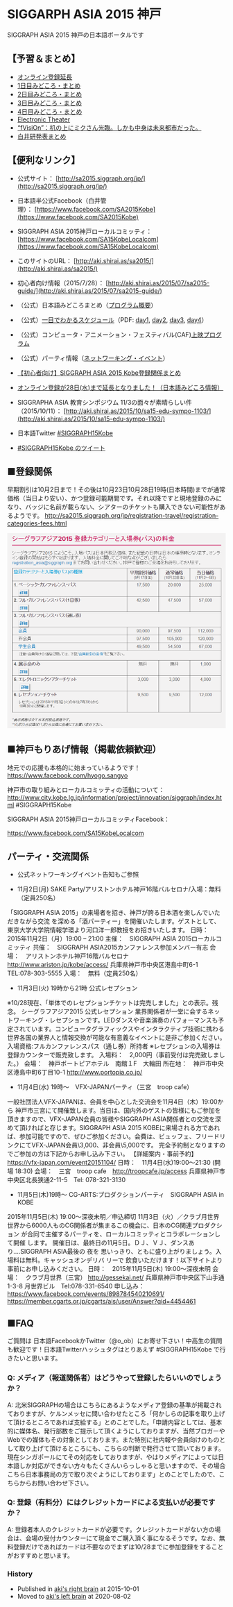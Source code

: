 # SIGGARPH ASIA 2015 神戸

SIGGRAPH ASIA 2015 神戸の日本語ポータルです

## 【予習＆まとめ】

- [オンライン登録延長](2015-10-25-siggraph-asia-2015-extend.md)
- [1日目みどころ・まとめ](2015-11-02-siggraph-asia-2015-day1.md)
- [2日目みどころ・まとめ](2015-11-02-siggraph-asia-2015-kobe-day2.md)
- [3日目みどころ・まとめ](2015-11-03-siggraph-asia-2015-kobe-day3.md)
- [4日目みどころ・まとめ](2015-11-05-siggraph-asia-2015-kobe-day4.md)
- [Electronic Theater](2015-11-04-siggraph-asia-2015-kobe-electronic-theater.md)
- [“fVisiOn”：机の上にミクさん光臨。しかも中身は未来都市だった。](2015-11-08-siggraph-asia-2015-kobe-fvision.md)
- [白井研発表まとめ](2015-11-02-siggraph-asia-2015-kobe.md)


## 【便利なリンク】
*   公式サイト： [http://sa2015.siggraph.org/jp/](http://sa2015.siggraph.org/jp/)
*   日本語半公式Facebook（白井管理）： [https://www.facebook.com/SA2015Kobe](https://www.facebook.com/SA2015Kobe)
*   SIGGRAPH ASIA 2015神戸ローカルコミッティ： [https://www.facebook.com/SA15KobeLocalcom](https://www.facebook.com/SA15KobeLocalcom)
*   このサイトのURL： [http://aki.shirai.as/sa2015/](http://aki.shirai.as/sa2015/)
*   初心者向け情報（2015/7/28）： [http://aki.shirai.as/2015/07/sa2015-guide/](http://aki.shirai.as/2015/07/sa2015-guide/)
*   （公式）日本語みどころまとめ（[プログラム概要](http://sa2015.siggraph.org/jp/attendees/siggraph-asia-2015-program-overview-japanese.html)）
*   （公式）[一目でわかるスケジュール](http://sa2015.siggraph.org/jp/attendees/schedule-glance.html)（PDF: [day1](http://sa2015.siggraph.org/images/downloads/schedule/Day-1-Monday-02-November-28-10-15.pdf), [day2](http://sa2015.siggraph.org/images/downloads/schedule/Day-2-Tuesday-03-November-28-10-15.pdf), [day3](http://sa2015.siggraph.org/images/downloads/schedule/Day-3-Wednesday-04-November-28-10-15.pdf), [day4](http://sa2015.siggraph.org/images/downloads/schedule/Day-4-Thursday-05-November-15-10-15.pdf)）
*   （公式）コンピュータ・アニメーション・フェスティバル(CAF)[上映プログラム](http://sa2015.siggraph.org/images/downloads/schedule/program/Computer_Animation_Festival.pdf)
*   （公式）パーティ情報（[ネットワーキング・イベント](http://sa2015.siggraph.org/jp/attendees/networking-events.html)）
*   [【初心者向け】SIGGRAPH ASIA 2015 Kobe登録関係まとめ](http://aki.shirai.as/2015/10/lets-register-siggraph-asia-2015-kobe-by-free/)
*   [オンライン登録が28日(水)まで延長となりました！（日本語みどころ情報）](http://aki.shirai.as/2015/10/siggraph-asia-2015-extend/)
*   SIGGRAPHA ASIA 教育シンポジウム 11/3の面々が素晴らしい件（2015/10/11）： [http://aki.shirai.as/2015/10/sa15-edu-sympo-1103/](http://aki.shirai.as/2015/10/sa15-edu-sympo-1103/)

* 日本語Twitter [#SIGGRAPH15Kobe](https://twitter.com/search?f=tweets&q=%23SIGGRAPH15Kobe&src=typd)

* [#SIGGRAPH15Kobe のツイート](https://twitter.com/hashtag/SIGGRAPH15Kobe) 


## ■登録関係

早期割引は10月2日まで！その後は10月23日10月28日19時(日本時間)までが通常価格（当日より安い）、かつ登録可能期間です。それ以降ですと現地登録のみになり、バッジに名前が載らない、シアターのチケットも購入できない可能性があるようです。
http://sa2015.siggraph.org/jp/registration-travel/registration-categories-fees.html

![sa1](./sa1.png)

## ■神戸もりあげ情報（掲載依頼歓迎）

地元での応援も本格的に始まっているようです！
https://www.facebook.com/hyogo.sangyo

神戸市の取り組みとローカルコミッティの活動について：
http://www.city.kobe.lg.jp/information/project/innovation/siggraph/index.html #SIGGRAPH15Kobe

SIGGRAPH ASIA 2015神戸ローカルコミッティFacebook：

https://www.facebook.com/SA15KobeLocalcom



## パーティ・交流関係

- 公式ネットワーキングイベント告知もご参照

- 11月2日(月) SAKE Party/アリストンホテル神戸16階バルセロナ/入場：無料（定員250名）

「SIGGRAPH ASIA 2015」の来場者を招き、神戸が誇る日本酒を楽しんでいただきながら交流 を深める「酒パーティー」を開催いたします。ゲストとして、東京大学大学院情報学環より河口洋一郎教授をお招きいたします。
日時：　2015年11月2日（月）19:00 – 21:00
主催：　SIGGRAPH ASIA 2015ローカルコミッティ
共催：　SIGGRAPH ASIA2015カンファレンス参加メンバー有志
会場：　アリストンホテル神戸16階バルセロナ　http://www.ariston.jp/kobe/access/
兵庫県神戸市中央区港島中町6-1　TEL:078-303-5555
入場：　無料（定員250名）

- 11月3日(火) 19時から21時 公式レセプション

※10/28現在、「単体でのレセプションチケットは完売しました」との表示。残念。
シーグラフアジア2015 公式レセプション
業界関係者が一堂に会するネットワーキング・レセプションです。LEDダンスや音楽演奏のパフォーマンスも予定されています。コンピュータグラフィックスやインタラクティブ技術に携わる世界各国の業界人と情報交換が可能な有意義なイベントに是非ご参加ください。
入場資格:フルカンファレンスパス（通し券）所持者
※レセプションの入場券は登録カウンターで販売致します。
入場料：　2,000円（事前受付は完売致しました。）
会場：　神戸ポートピアホテル　南館１F　大輪田
所在地：　神戸市中央区港島中町6丁目10-1
http://www.portopia.co.jp/

- 11月4日(水) 19時～　VFX-JAPANパーティ（三宮　troop cafe）

一般社団法人VFX-JAPANは、会員を中心とした交流会を11月4日（木）19:00から
神戸市三宮にて開催致します。当日は、国内外のゲストの皆様にもご参加を頂きますので、VFX-JAPAN会員の皆様やSIGGRAPH ASIA関係者との交流を深めて頂ければと存じます。SIGGRAPH ASIA 2015 KOBEに来場される方であれば、参加可能ですので、ぜひご参加ください。会費は、ビュッフェ、フリードリンクにてVFX-JAPAN会員\3,000、非会員\5,000です。 完全予約制となりますのでご参加の方は下記からお申し込み下さい。
【詳細案内・事前予約】
https://vfx-japan.com/event20151104/
日時：　11月4日(水)19:00～21:30 (開場 18:30)
会場：　三宮　troop cafe　http://troopcafe.jp/access
兵庫県神戸市中央区北長狭通2-11-5　Tel: 078-321-3130

- 11月5日(木)19時～ CG-ARTS:プロダクションパーティ　SIGGRAPH ASIA in KOBE

2015年11月5日(木) 19:00～深夜未明／申込締切 11月3日（火）／クラブ月世界
世界から6000人ものCG関係者が集まるこの機会に、日本のCG関連プロダクション
が合同で主催するパーティを、ローカルコミッティとコラボレーションして開催 します。
開催日は、最終日の11月5日。ＤＪ、ＶＪ、ダンスあり….SIGGRAPH ASIA最後の 夜を
思いっきり、ともに盛り上がりましょう。入場料は無料。キャッシュオンデリバ リーで
飲食いただけます！以下サイトより事前にお申し込みください。
日時：　2015年11月5日(木) 19:00～深夜未明
会場：　クラブ月世界（三宮） http://gessekai.net/
兵庫県神戸市中央区下山手通1-3-8 月世界ビル　Tel:078-331-6540
申し込み： https://www.facebook.com/events/898784540210691/
https://member.cgarts.or.jp/cgarts/ais/user/Answer?qid=4454461

 

## ■FAQ

ご質問は 日本語FacebookかTwitter（@o_ob）にお寄せ下さい！中高生の質問も歓迎です！日本語Twitterハッシュタグはとりあえず #SIGGRAPH15Kobe で行きたいと思います。

### Q: メディア（報道関係者）はどうやって登録したらいいのでしょうか？

A: 北米SIGGRAPHの場合はこちらにあるようなメディア登録の基準が掲載されておりますが、ケルンメッセに問い合わせたところ「何かしらの記事を取り上げて頂けるところであれば支給する」とのことでした。「申請内容としては、基本的に媒体名、発行部数をご提示して頂くようにしておりますが、当然ブロガーやWebでの媒体もその対象としております。また特別に社内報や会員向けのものとして取り上げて頂けるところにも、こちらの判断で発行させて頂いております。現在シンガポールにてその対応をしておりますが、やはりメディアによっては日本語しか対応ができない方々もたくさんいらっしゃると思いますので、その場合こちら日本事務局の方で取り次ぐようにしております」とのことでしたので、こちらからお問い合わせ下さい。

### Q: 登録（有料分）にはクレジットカードによる支払いが必要ですか？
A: 登録者本人のクレジットカードが必要です。クレジットカードがない方の場合は、会場の受付カウンターにて現金でご購入頂く事になるそうです。なお、無料登録だけであればカードは不要なのでまずは10/28までに参加登録をすることがおすすめと思います。


### History
- Published in [aki's right brain](https://aki.shirai.as/sa2015/) at 2015-10-01
- Moved to [aki's left brain](https://projects.shirai.as/sa2015/) at 2020-08-02
